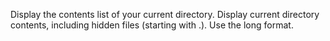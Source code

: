 Display the contents list of your current directory.
Display current directory contents, including hidden files (starting with .). Use the long format.
